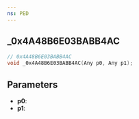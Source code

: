```yaml
---
ns: PED
---
```

## _0x4A48B6E03BABB4AC

```c
// 0x4A48B6E03BABB4AC
void _0x4A48B6E03BABB4AC(Any p0, Any p1);
```

## Parameters
* **p0**:
* **p1**:
